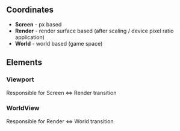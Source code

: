 ## Coordinates
- **Screen** - px based
- **Render** - render surface based (after scaling / device pixel ratio application)
- **World** - world based (game space)

## Elements

### Viewport
Responsible for Screen <=> Render transition

### WorldView 
Responsible for Render <=> World transition
